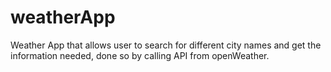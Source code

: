 # weatherApp
Weather App that allows user to search for different city names and get the information needed, done so by calling API from openWeather.
